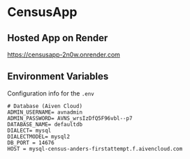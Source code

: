 # CensusApp

## Hosted App on Render

https://censusapp-2n0w.onrender.com

## Environment Variables

Configuration info for the `.env` 

```dotenv
# Database (Aiven Cloud)
ADMIN_USERNAME= avnadmin
ADMIN_PASSWORD= AVNS_wrsIzDfQ5F96vbl--p7
DATABASE_NAME= defaultdb
DIALECT= mysql
DIALECTMODEL= mysql2
DB_PORT = 14676
HOST = mysql-census-anders-firstattempt.f.aivencloud.com
